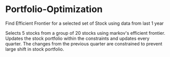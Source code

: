 # Portfolio-Optimization
Find Efficient Frontier for a selected set of Stock using data from last 1 year

Selects 5 stocks from a group of 20 stocks using markov's efficient frontier. Updates the stock portfolio within the constraints and updates every quarter. The changes from the previous quarter are constrained to prevent large shift in stock portfolio.
